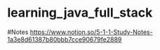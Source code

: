 # learning_java_full_stack

#Notes
https://www.notion.so/5-1-1-Study-Notes-1a3e8d61387b80bbb7cce90679fe2889